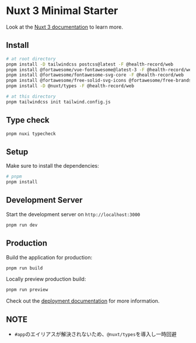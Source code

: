 # Nuxt 3 Minimal Starter

Look at the [Nuxt 3 documentation](https://nuxt.com/docs/getting-started/introduction) to learn more.

## Install

```bash
# at root directory
pnpm install -D tailwindcss postcss@latest -F @health-record/web
pnpm install @fortawesome/vue-fontawesome@latest-3 -F @health-record/web
pnpm install @fortawesome/fontawesome-svg-core -F @health-record/web
pnpm install @fortawesome/free-solid-svg-icons @fortawesome/free-brands-svg-icons -F @health-record/web
pnpm install -D @nuxt/types -F @health-record/web

# at this directory
pnpm tailwindcss init tailwind.config.js
```

## Type check

```bash
pnpm nuxi typecheck
```

## Setup

Make sure to install the dependencies:

```bash
# pnpm
pnpm install
```

## Development Server

Start the development server on `http://localhost:3000`

```bash
pnpm run dev
```

## Production

Build the application for production:

```bash
pnpm run build
```

Locally preview production build:

```bash
pnpm run preview
```

Check out the [deployment documentation](https://nuxt.com/docs/getting-started/deployment) for more information.

## NOTE

* `#app`のエイリアスが解決されないため、`@nuxt/types`を導入し一時回避